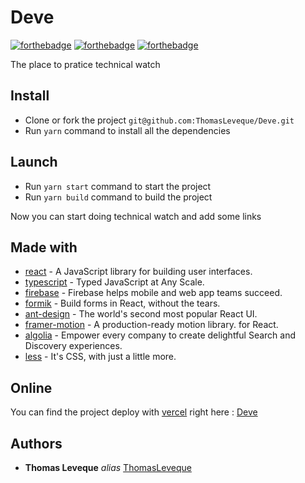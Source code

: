 # Deve

[![forthebadge](https://forthebadge.com/images/badges/built-with-love.svg)](http://forthebadge.com) [![forthebadge](https://forthebadge.com/images/badges/made-with-javascript.svg)](http://forthebadge.com) [![forthebadge](https://forthebadge.com/images/badges/for-you.svg)](https://forthebadge.com)

The place to pratice technical watch

## Install

- Clone or fork the project `git@github.com:ThomasLeveque/Deve.git`
- Run `yarn` command to install all the dependencies

## Launch

- Run `yarn start` command to start the project
- Run `yarn build` command to build the project

Now you can start doing technical watch and add some links

## Made with

- [react](https://reactjs.org) - A JavaScript library for building user interfaces.
- [typescript](https://www.typescriptlang.org) - Typed JavaScript at Any Scale.
- [firebase](https://firebase.google.com) - Firebase helps mobile and web app teams succeed.
- [formik](https://formik.org/) - Build forms in React, without the tears.
- [ant-design](https://ant.design/) - The world's second most popular React UI.
- [framer-motion](https://www.framer.com/motion) - A production-ready motion library. for React.
- [algolia](https://www.algolia.com/) - Empower every company to create delightful Search and Discovery experiences.
- [less](http://lesscss.org/) - It's CSS, with just a little more.

## Online

You can find the project deploy with [vercel](https://vercel.com) right here : [Deve](https://deve.now.sh)

## Authors

- **Thomas Leveque** _alias_ [ThomasLeveque](https://github.com/ThomasLeveque)
